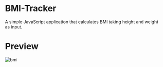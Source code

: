 # BMI-Tracker
A simple  JavaScript application that calculates BMI taking height and weight as input. 

# Preview

![bmi](https://user-images.githubusercontent.com/42086563/203916918-580314fa-ee05-48af-be78-f56e2e0c05f6.gif)

